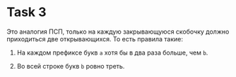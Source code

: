 # Task 3

Это аналогия ПСП, только на каждую закрывающуюся скобочку должно приходиться две открывающихся.
То есть правила такие:

1. На каждом префиксе букв `a` хотя бы в два раза больше, чем `b`.

2. Во всей строке букв `b` ровно треть.
